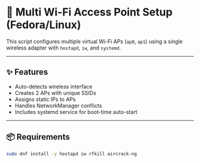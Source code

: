 # 🔧 Multi Wi-Fi Access Point Setup (Fedora/Linux)

This script configures multiple virtual Wi-Fi APs (`ap0`, `ap1`) using a single wireless adapter with `hostapd`, `iw`, and `systemd`.

---

## ✨ Features

- Auto-detects wireless interface
- Creates 2 APs with unique SSIDs
- Assigns static IPs to APs
- Handles NetworkManager conflicts
- Includes systemd service for boot-time auto-start

---

## 📦 Requirements

```bash
sudo dnf install -y hostapd iw rfkill aircrack-ng

